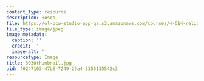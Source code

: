 ```yaml
---
content_type: resource
description: Bosra
file: https://ol-ocw-studio-app-qa.s3.amazonaws.com/courses/4-614-religious-architecture-and-islamic-cultures-fall-2002/f024716347b6724929a45356135542c3_5030thumbnail.jpg
file_type: image/jpeg
image_metadata:
  caption: ''
  credit: ''
  image-alt: ''
resourcetype: Image
title: 5030thumbnail.jpg
uid: f0247163-47b6-7249-29a4-5356135542c3
---
```


